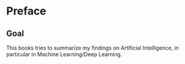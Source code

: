 # Preface

## Goal

This books tries to summarize my findings on Artificial Intelligence, in particular in Machine Learning/Deep Learning.